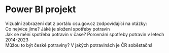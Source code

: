 # **Power BI projekt**
Vizuální zobrazení dat z portálu csu.gov.cz zodpovídající na otázky:\
Co nejvíce jíme? Jáké je složení spotřeby potravin\
Jak se mění spotřeba potravin v čase? Porovnání spotřeby potravin v letech 2014-2023\
Můžou to být české potraviny? V jakých potravinách je ČR soběstačná
